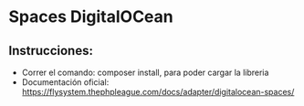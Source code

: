 # Spaces DigitalOCean
## Instrucciones:
- Correr el comando: composer install, para poder cargar la libreria 
- Documentación oficial: https://flysystem.thephpleague.com/docs/adapter/digitalocean-spaces/
